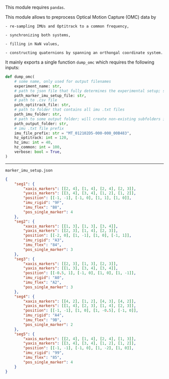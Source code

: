This module requires `pandas`.

This module allows to preprocess Optical Motion Capture (OMC) data by
    
    - re-sampling IMUs and Optitrack to a common frequency,
    
    - synchronizing both systems,

    - filling in NaN values,
    
    - constructing quaternions by spanning an orthongal coordinate system.

It mainly exports a single function `dump_omc` which requires the following inputs:
```python
def dump_omc(
    # some name, only used for output filenames
    experiment_name: str,
    # path to json file that fully determines the experimental setup; see below
    path_marker_imu_setup_file: str,
    # path to .csv file
    path_optitrack_file: str,
    # path to folder that contains all imu .txt files 
    path_imu_folder: str,
    # path to some output folder; will create non-existing subfolders in the process 
    path_output_folder: str,
    # imu .txt file prefix
    imu_file_prefix: str = "MT_012102D5-000-000_00B483",
    hz_optitrack: int = 120,
    hz_imu: int = 40,
    hz_common: int = 100,
    verbose: bool = True,
)
```

---

`marker_imu_setup.json`

```json
{
    "seg1": {
        "xaxis_markers": [[2, 4], [1, 4], [2, 4], [2, 3]],
        "yaxis_markers": [[3, 4], [3, 4], [1, 2], [1, 2]],
        "position": [[-1, -1], [-1, 0], [1, 1], [1, 0]],
        "imu_rigid": "9F",
        "imu_flex": "B8",
        "pos_single_marker": 4
    },
    "seg2": {
        "xaxis_markers": [[1, 3], [1, 3], [3, 4]],
        "yaxis_markers": [[2, 3], [1, 4], [2, 3]],
        "position": [[-2, 0], [1, -1], [1, 0], [-1, 1]],
        "imu_rigid": "A3",
        "imu_flex": "84",
        "pos_single_marker": 3
    },
    "seg3": {
        "xaxis_markers": [[2, 3], [1, 3], [2, 3]],
        "yaxis_markers": [[1, 3], [3, 4], [3, 4]],
        "position": [[-0.5, 1], [-1, 0], [1, 0], [1, -1]],
        "imu_rigid": "A0",
        "imu_flex": "A2",
        "pos_single_marker": 3
    },
    "seg4": {
        "xaxis_markers": [[4, 2], [1, 2], [4, 3], [4, 2]],
        "yaxis_markers": [[1, 4], [2, 3], [1, 4], [2, 3]],
        "position": [[-1, -1], [1, 0], [1, -0.5], [-1, 0]],
        "imu_rigid": "A4",
        "imu_flex": "9B",
        "pos_single_marker": 2
    },
    "seg5": {
        "xaxis_markers": [[2, 4], [1, 4], [2, 4], [1, 3]],
        "yaxis_markers": [[3, 4], [3, 4], [1, 2], [1, 2]],
        "position": [[-1, -1], [-1, 0], [1, -2], [1, 0]],
        "imu_rigid": "99",
        "imu_flex": "85",
        "pos_single_marker": 4
    }
}
```